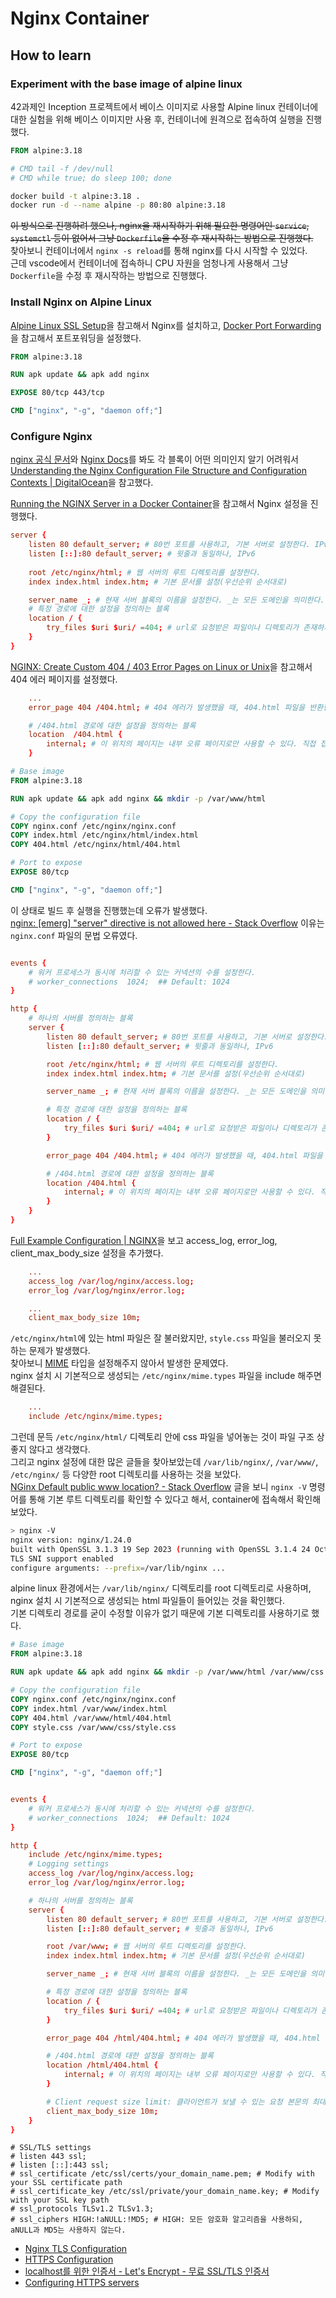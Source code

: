 # Nginx Container

## How to learn

### Experiment with the base image of alpine linux
42과제인 Inception 프로젝트에서 베이스 이미지로 사용할 Alpine linux 컨테이너에 대한 실험을 위해 베이스 이미지만 사용 후, 컨테이너에 원격으로 접속하여 실행을 진행했다.

```Dockerfile
FROM alpine:3.18

# CMD tail -f /dev/null
# CMD while true; do sleep 100; done
```

```bash
docker build -t alpine:3.18 .
docker run -d --name alpine -p 80:80 alpine:3.18
```

~~이 방식으로 진행하려 했으나, nginx을 재시작하기 위해 필요한 명령어인 `service`, `systemctl` 등이 없어서 그냥 `Dockerfile`을 수정 후 재시작하는 방법으로 진행했다.~~\
찾아보니 컨테이너에서 `nginx -s reload`를 통해 nginx를 다시 시작할 수 있었다.\
근데 vscode에서 컨테이너에 접속하니 CPU 자원을 엄청나게 사용해서 그냥 `Dockerfile`을 수정 후 재시작하는 방법으로 진행했다.

### Install Nginx on Alpine Linux
[Alpine Linux SSL Setup](https://www.cyberciti.biz/faq/how-to-install-letsencrypt-free-ssltls-for-nginx-certificate-on-alpine-linux/)을 참고해서 Nginx를 설치하고,
[Docker Port Forwarding](https://blue-beam.tistory.com/entry/Docker-%EC%BB%A8%ED%85%8C%EC%9D%B4%EB%84%88-%ED%8F%AC%ED%8A%B8-%EC%97%B0%EA%B2%B0-%ED%8F%AC%ED%8A%B8%ED%8F%AC%EC%9B%8C%EB%94%A9)을 참고해서 포트포워딩을 설정했다.

```Dockerfile
FROM alpine:3.18

RUN apk update && apk add nginx

EXPOSE 80/tcp 443/tcp

CMD ["nginx", "-g", "daemon off;"]
```

### Configure Nginx

[nginx 공식 문서](https://www.nginx.com/resources/wiki/start/)와 [Nginx Docs](https://docs.nginx.com/nginx/admin-guide/web-server/web-server/)를 봐도 각 블록이 어떤 의미인지 알기 어려워서 [Understanding the Nginx Configuration File Structure and Configuration Contexts | DigitalOcean](https://www.digitalocean.com/community/tutorials/understanding-the-nginx-configuration-file-structure-and-configuration-contexts)을 참고했다.

[Running the NGINX Server in a Docker Container](https://www.baeldung.com/linux/nginx-docker-container)을 참고해서 Nginx 설정을 진행했다.

```nginx.conf
server {
    listen 80 default_server; # 80번 포트를 사용하고, 기본 서버로 설정한다. IPv4
    listen [::]:80 default_server; # 윗줄과 동일하나, IPv6
    
    root /etc/nginx/html; # 웹 서버의 루트 디렉토리를 설정한다.
    index index.html index.htm; # 기본 문서를 설정(우선순위 순서대로)

    server_name _; # 현재 서버 블록의 이름을 설정한다. _는 모든 도메인을 의미한다.
    # 특정 경로에 대한 설정을 정의하는 블록
    location / {
        try_files $uri $uri/ =404; # url로 요청받은 파일이나 디렉토리가 존재하지 않을 경우 404 에러를 반환한다.
    }
}
```

[NGINX: Create Custom 404 / 403 Error Pages on Linux or Unix](https://www.cyberciti.biz/faq/howto-nginx-customizing-404-403-error-page/)을 참고해서 404 에러 페이지를 설정했다.

```nginx.conf
    ...
    error_page 404 /404.html; # 404 에러가 발생했을 때, 404.html 파일을 반환한다.

    # /404.html 경로에 대한 설정을 정의하는 블록
    location  /404.html {
        internal; # 이 위치의 페이지는 내부 오류 페이지로만 사용할 수 있다. 직접 접근할 수 없다.
    }
```

```Dockerfile
# Base image
FROM alpine:3.18

RUN apk update && apk add nginx && mkdir -p /var/www/html

# Copy the configuration file
COPY nginx.conf /etc/nginx/nginx.conf
COPY index.html /etc/nginx/html/index.html
COPY 404.html /etc/nginx/html/404.html

# Port to expose
EXPOSE 80/tcp

CMD ["nginx", "-g", "daemon off;"]
```

이 상태로 빌드 후 실행을 진행했는데 오류가 발생했다.\
[nginx: [emerg] "server" directive is not allowed here - Stack Overflow](https://stackoverflow.com/questions/41766195/nginx-emerg-server-directive-is-not-allowed-here) 이유는 `nginx.conf` 파일의 문법 오류였다.

```nginx.conf

events {
    # 워커 프로세스가 동시에 처리할 수 있는 커넥션의 수를 설정한다.
    # worker_connections  1024;  ## Default: 1024
}

http {
    # 하나의 서버를 정의하는 블록
    server {
        listen 80 default_server; # 80번 포트를 사용하고, 기본 서버로 설정한다. IPv4
        listen [::]:80 default_server; # 윗줄과 동일하나, IPv6

        root /etc/nginx/html; # 웹 서버의 루트 디렉토리를 설정한다.
        index index.html index.htm; # 기본 문서를 설정(우선순위 순서대로)

        server_name _; # 현재 서버 블록의 이름을 설정한다. _는 모든 도메인을 의미한다.

        # 특정 경로에 대한 설정을 정의하는 블록
        location / {
            try_files $uri $uri/ =404; # url로 요청받은 파일이나 디렉토리가 존재하지 않을 경우 404 에러를 반환한다.
        }

        error_page 404 /404.html; # 404 에러가 발생했을 때, 404.html 파일을 반환한다.

        # /404.html 경로에 대한 설정을 정의하는 블록
        location /404.html {
            internal; # 이 위치의 페이지는 내부 오류 페이지로만 사용할 수 있다. 직접 접근할 수 없다.
        }
    }
}
```

[Full Example Configuration | NGINX](https://www.nginx.com/resources/wiki/start/topics/examples/full/)을 보고 access_log, error_log, client_max_body_size 설정을 추가했다.

```nginx.conf
    ...
    access_log /var/log/nginx/access.log;
    error_log /var/log/nginx/error.log;

    ...
    client_max_body_size 10m;
```

`/etc/nginx/html`에 있는 html 파일은 잘 불러왔지만, `style.css` 파일을 불러오지 못하는 문제가 발생했다.\
찾아보니 [MIME](https://developer.mozilla.org/ko/docs/Web/HTTP/Basics_of_HTTP/MIME_Types) 타입을 설정해주지 않아서 발생한 문제였다.\
nginx 설치 시 기본적으로 생성되는 `/etc/nginx/mime.types` 파일을 include 해주면 해결된다.

```nginx.conf
    ...
    include /etc/nginx/mime.types;
```

그런데 문득 `/etc/nginx/html/` 디렉토리 안에 css 파일을 넣어놓는 것이 파일 구조 상 좋지 않다고 생각했다.\
그리고 nginx 설정에 대한 많은 글들을 찾아보았는데 `/var/lib/nginx/`, `/var/www/`, `/etc/nginx/` 등 다양한 root 디렉토리를 사용하는 것을 보았다.\
[NGinx Default public www location? - Stack Overflow](https://stackoverflow.com/questions/10674867/nginx-default-public-www-location) 글을 보니 `nginx -V` 명령어를 통해 기본 루트 디렉토리를 확인할 수 있다고 해서, container에 접속해서 확인해보았다.

```bash
> nginx -V
nginx version: nginx/1.24.0
built with OpenSSL 3.1.3 19 Sep 2023 (running with OpenSSL 3.1.4 24 Oct 2023)
TLS SNI support enabled
configure arguments: --prefix=/var/lib/nginx ...
```

alpine linux 환경에서는 `/var/lib/nginx/` 디렉토리를 root 디렉토리로 사용하며, nginx 설치 시 기본적으로 생성되는 html 파일들이 들어있는 것을 확인했다.\
기본 디렉토리 경로를 굳이 수정할 이유가 없기 때문에 기본 디렉토리를 사용하기로 했다.

```Dockerfile
# Base image
FROM alpine:3.18

RUN apk update && apk add nginx && mkdir -p /var/www/html /var/www/css

# Copy the configuration file
COPY nginx.conf /etc/nginx/nginx.conf
COPY index.html /var/www/index.html
COPY 404.html /var/www/html/404.html
COPY style.css /var/www/css/style.css

# Port to expose
EXPOSE 80/tcp

CMD ["nginx", "-g", "daemon off;"]
```

```nginx.conf

events {
    # 워커 프로세스가 동시에 처리할 수 있는 커넥션의 수를 설정한다.
    # worker_connections  1024;  ## Default: 1024
}

http {
    include /etc/nginx/mime.types;
    # Logging settings
    access_log /var/log/nginx/access.log;
    error_log /var/log/nginx/error.log;

    # 하나의 서버를 정의하는 블록
    server {
        listen 80 default_server; # 80번 포트를 사용하고, 기본 서버로 설정한다. IPv4
        listen [::]:80 default_server; # 윗줄과 동일하나, IPv6

        root /var/www; # 웹 서버의 루트 디렉토리를 설정한다.
        index index.html index.htm; # 기본 문서를 설정(우선순위 순서대로)

        server_name _; # 현재 서버 블록의 이름을 설정한다. _는 모든 도메인을 의미한다.

        # 특정 경로에 대한 설정을 정의하는 블록
        location / {
            try_files $uri $uri/ =404; # url로 요청받은 파일이나 디렉토리가 존재하지 않을 경우 404 에러를 반환한다.
        }

        error_page 404 /html/404.html; # 404 에러가 발생했을 때, 404.html 파일을 반환한다.

        # /404.html 경로에 대한 설정을 정의하는 블록
        location /html/404.html {
            internal; # 이 위치의 페이지는 내부 오류 페이지로만 사용할 수 있다. 직접 접근할 수 없다.
        }

        # Client request size limit: 클라이언트가 보낼 수 있는 요청 본문의 최대 크기를 제한하여 이는 대량의 데이터 업로드를 방지하거나 DDoS 공격을 완화하는 데 도움
        client_max_body_size 10m;
    }
}
```

```
# SSL/TLS settings
# listen 443 ssl;
# listen [::]:443 ssl;
# ssl_certificate /etc/ssl/certs/your_domain_name.pem; # Modify with your SSL certificate path
# ssl_certificate_key /etc/ssl/private/your_domain_name.key; # Modify with your SSL key path
# ssl_protocols TLSv1.2 TLSv1.3;
# ssl_ciphers HIGH:!aNULL:!MD5; # HIGH: 모든 암호화 알고리즘을 사용하되, aNULL과 MD5는 사용하지 않는다.
```

- [Nginx TLS Configuration](https://www.cyberciti.biz/faq/configure-nginx-to-use-only-tls-1-2-and-1-3/)
- [HTTPS Configuration](https://nginx.org/en/docs/http/configuring_https_servers.html)
- [localhost를 위한 인증서 - Let's Encrypt - 무료 SSL/TLS 인증서](https://letsencrypt.org/ko/docs/certificates-for-localhost/)
- [Configuring HTTPS servers](https://nginx.org/en/docs/http/configuring_https_servers.html)
